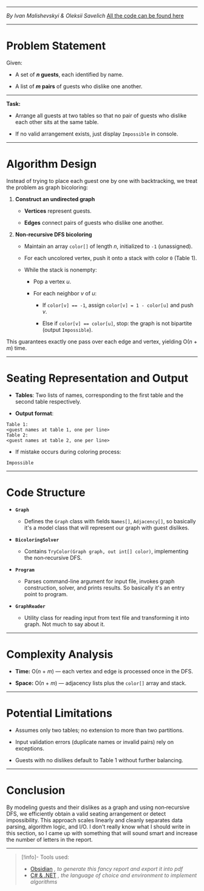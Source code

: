 
---
*By Ivan Malishevskyi & Oleksii Savelich*
[All the code can be found here](https://github.com/bugresistant/AlgorithmsAssignments-)
 
---
# Problem Statement

Given:

- A set of **_n_ guests**, each identified by name.

- A list of **_m_ pairs** of guests who dislike one another.
---

**Task:**

- Arrange all guests at two tables so that no pair of guests who dislike each other sits at the same table.

- If no valid arrangement exists, just display `Impossible` in console.

---

# Algorithm Design

Instead of trying to place each guest one by one with backtracking, we treat the problem as graph bicoloring:

1. **Construct an undirected graph**

    - **Vertices** represent guests.

    - **Edges** connect pairs of guests who dislike one another.

2. **Non‑recursive DFS bicoloring**

    - Maintain an array `color[]` of length _n_, initialized to `-1` (unassigned).

    - For each uncolored vertex, push it onto a stack with color `0` (Table 1).

    - While the stack is nonempty:

        - Pop a vertex _u_.

        - For each neighbor _v_ of _u_:

            - If `color[v] == -1`, assign `color[v] = 1 - color[u]` and push _v_.

            - Else if `color[v] == color[u]`, stop: the graph is not bipartite (output `Impossible`).

This guarantees exactly one pass over each edge and vertex, yielding O(_n_ + _m_) time.

---

# Seating Representation and Output

- **Tables**: Two lists of names, corresponding to the first table and the second table respectively.

- **Output format**:

```text
Table 1:
<guest names at table 1, one per line>
Table 2:
<guest names at table 2, one per line>
```

- If mistake occurs during coloring process:
```text
Impossible
```

---

# Code Structure

- **`Graph`**
    - Defines the `Graph` class with fields `Names[]`, `Adjacency[]`, so basically it's a model class that will represent our graph with guest dislikes.

- **`BicoloringSolver`**
    - Contains `TryColor(Graph graph, out int[] color)`, implementing the non‑recursive DFS.

- **`Program`**
    - Parses command-line argument for input file, invokes graph construction, solver, and prints results. So basically it's an entry point to program.

- **`GraphReader`**
    - Utility class for reading input from text file and transforming it into graph. Not much to say about it.

---

# Complexity Analysis

- **Time:** O(_n_ + _m_) — each vertex and edge is processed once in the DFS.

- **Space:** O(_n_ + _m_) — adjacency lists plus the `color[]` array and stack.

---

# Potential Limitations

- Assumes only two tables; no extension to more than two partitions.

- Input validation errors (duplicate names or invalid pairs) rely on exceptions.

- Guests with no dislikes default to Table 1 without further balancing.

---

# Conclusion

By modeling guests and their dislikes as a graph and using non‑recursive DFS, we efficiently obtain a valid seating arrangement or detect impossibility. This approach scales linearly and cleanly separates data parsing, algorithm logic, and I/O. I don't really know what I should write in this section, so I came up with something that will sound smart and increase the number of letters in the report.

---
>[!info]- Tools used:
>- [Obsidian](https://obsidian.md/) *, to generate this fancy report and export it into pdf*
>- [C# & .NET](https://dotnet.microsoft.com/en-us/languages/csharp) *, the language of choice and environment to implement algorithms*
